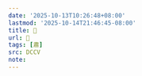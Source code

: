 ```yaml
---
date: '2025-10-13T10:26:48+08:00'
lastmod: '2025-10-14T21:46:45-08:00'
title: 􁔂
url: 􁔂
tags: [肅]
src: DCCV
note:
---
```

